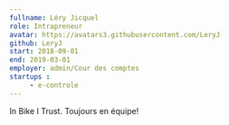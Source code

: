 ```yaml
---
fullname: Léry Jicquel
role: Intrapreneur
avatar: https://avatars3.githubusercontent.com/LeryJ
github: LeryJ
start: 2018-09-01
end: 2019-03-01
employer: admin/Cour des comptes
startups :
     - e-controle
---
```

In Bike I Trust.
Toujours en équipe!
